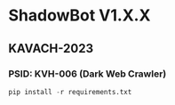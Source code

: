 # ShadowBot V1.X.X
## KAVACH-2023
### PSID: KVH-006 (Dark Web Crawler)

```python
pip install -r requirements.txt
```
